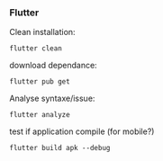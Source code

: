###  Flutter 

Clean installation:

``` 
flutter clean
``` 

download dependance:

``` 
flutter pub get
``` 

Analyse syntaxe/issue: 

``` 
flutter analyze
``` 

test if application compile (for mobile?)

``` 
flutter build apk --debug
``` 



